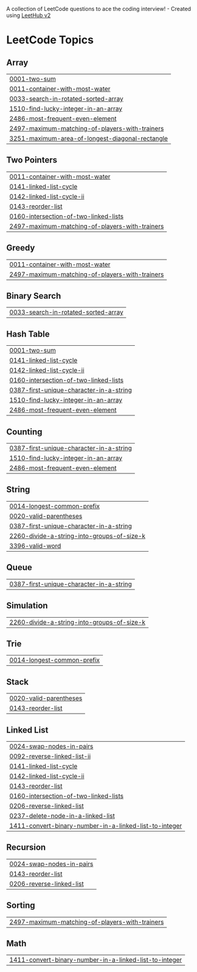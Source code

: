 A collection of LeetCode questions to ace the coding interview! - Created using [LeetHub v2](https://github.com/arunbhardwaj/LeetHub-2.0)
<!---LeetCode Topics Start-->
# LeetCode Topics
## Array
|  |
| ------- |
| [0001-two-sum](https://github.com/rathoddarshan/Leetcode_Daily_Practice/tree/master/0001-two-sum) |
| [0011-container-with-most-water](https://github.com/rathoddarshan/Leetcode_Daily_Practice/tree/master/0011-container-with-most-water) |
| [0033-search-in-rotated-sorted-array](https://github.com/rathoddarshan/Leetcode_Daily_Practice/tree/master/0033-search-in-rotated-sorted-array) |
| [1510-find-lucky-integer-in-an-array](https://github.com/rathoddarshan/Leetcode_Daily_Practice/tree/master/1510-find-lucky-integer-in-an-array) |
| [2486-most-frequent-even-element](https://github.com/rathoddarshan/Leetcode_Daily_Practice/tree/master/2486-most-frequent-even-element) |
| [2497-maximum-matching-of-players-with-trainers](https://github.com/rathoddarshan/Leetcode_Daily_Practice/tree/master/2497-maximum-matching-of-players-with-trainers) |
| [3251-maximum-area-of-longest-diagonal-rectangle](https://github.com/rathoddarshan/Leetcode_Daily_Practice/tree/master/3251-maximum-area-of-longest-diagonal-rectangle) |
## Two Pointers
|  |
| ------- |
| [0011-container-with-most-water](https://github.com/rathoddarshan/Leetcode_Daily_Practice/tree/master/0011-container-with-most-water) |
| [0141-linked-list-cycle](https://github.com/rathoddarshan/Leetcode_Daily_Practice/tree/master/0141-linked-list-cycle) |
| [0142-linked-list-cycle-ii](https://github.com/rathoddarshan/Leetcode_Daily_Practice/tree/master/0142-linked-list-cycle-ii) |
| [0143-reorder-list](https://github.com/rathoddarshan/Leetcode_Daily_Practice/tree/master/0143-reorder-list) |
| [0160-intersection-of-two-linked-lists](https://github.com/rathoddarshan/Leetcode_Daily_Practice/tree/master/0160-intersection-of-two-linked-lists) |
| [2497-maximum-matching-of-players-with-trainers](https://github.com/rathoddarshan/Leetcode_Daily_Practice/tree/master/2497-maximum-matching-of-players-with-trainers) |
## Greedy
|  |
| ------- |
| [0011-container-with-most-water](https://github.com/rathoddarshan/Leetcode_Daily_Practice/tree/master/0011-container-with-most-water) |
| [2497-maximum-matching-of-players-with-trainers](https://github.com/rathoddarshan/Leetcode_Daily_Practice/tree/master/2497-maximum-matching-of-players-with-trainers) |
## Binary Search
|  |
| ------- |
| [0033-search-in-rotated-sorted-array](https://github.com/rathoddarshan/Leetcode_Daily_Practice/tree/master/0033-search-in-rotated-sorted-array) |
## Hash Table
|  |
| ------- |
| [0001-two-sum](https://github.com/rathoddarshan/Leetcode_Daily_Practice/tree/master/0001-two-sum) |
| [0141-linked-list-cycle](https://github.com/rathoddarshan/Leetcode_Daily_Practice/tree/master/0141-linked-list-cycle) |
| [0142-linked-list-cycle-ii](https://github.com/rathoddarshan/Leetcode_Daily_Practice/tree/master/0142-linked-list-cycle-ii) |
| [0160-intersection-of-two-linked-lists](https://github.com/rathoddarshan/Leetcode_Daily_Practice/tree/master/0160-intersection-of-two-linked-lists) |
| [0387-first-unique-character-in-a-string](https://github.com/rathoddarshan/Leetcode_Daily_Practice/tree/master/0387-first-unique-character-in-a-string) |
| [1510-find-lucky-integer-in-an-array](https://github.com/rathoddarshan/Leetcode_Daily_Practice/tree/master/1510-find-lucky-integer-in-an-array) |
| [2486-most-frequent-even-element](https://github.com/rathoddarshan/Leetcode_Daily_Practice/tree/master/2486-most-frequent-even-element) |
## Counting
|  |
| ------- |
| [0387-first-unique-character-in-a-string](https://github.com/rathoddarshan/Leetcode_Daily_Practice/tree/master/0387-first-unique-character-in-a-string) |
| [1510-find-lucky-integer-in-an-array](https://github.com/rathoddarshan/Leetcode_Daily_Practice/tree/master/1510-find-lucky-integer-in-an-array) |
| [2486-most-frequent-even-element](https://github.com/rathoddarshan/Leetcode_Daily_Practice/tree/master/2486-most-frequent-even-element) |
## String
|  |
| ------- |
| [0014-longest-common-prefix](https://github.com/rathoddarshan/Leetcode_Daily_Practice/tree/master/0014-longest-common-prefix) |
| [0020-valid-parentheses](https://github.com/rathoddarshan/Leetcode_Daily_Practice/tree/master/0020-valid-parentheses) |
| [0387-first-unique-character-in-a-string](https://github.com/rathoddarshan/Leetcode_Daily_Practice/tree/master/0387-first-unique-character-in-a-string) |
| [2260-divide-a-string-into-groups-of-size-k](https://github.com/rathoddarshan/Leetcode_Daily_Practice/tree/master/2260-divide-a-string-into-groups-of-size-k) |
| [3396-valid-word](https://github.com/rathoddarshan/Leetcode_Daily_Practice/tree/master/3396-valid-word) |
## Queue
|  |
| ------- |
| [0387-first-unique-character-in-a-string](https://github.com/rathoddarshan/Leetcode_Daily_Practice/tree/master/0387-first-unique-character-in-a-string) |
## Simulation
|  |
| ------- |
| [2260-divide-a-string-into-groups-of-size-k](https://github.com/rathoddarshan/Leetcode_Daily_Practice/tree/master/2260-divide-a-string-into-groups-of-size-k) |
## Trie
|  |
| ------- |
| [0014-longest-common-prefix](https://github.com/rathoddarshan/Leetcode_Daily_Practice/tree/master/0014-longest-common-prefix) |
## Stack
|  |
| ------- |
| [0020-valid-parentheses](https://github.com/rathoddarshan/Leetcode_Daily_Practice/tree/master/0020-valid-parentheses) |
| [0143-reorder-list](https://github.com/rathoddarshan/Leetcode_Daily_Practice/tree/master/0143-reorder-list) |
## Linked List
|  |
| ------- |
| [0024-swap-nodes-in-pairs](https://github.com/rathoddarshan/Leetcode_Daily_Practice/tree/master/0024-swap-nodes-in-pairs) |
| [0092-reverse-linked-list-ii](https://github.com/rathoddarshan/Leetcode_Daily_Practice/tree/master/0092-reverse-linked-list-ii) |
| [0141-linked-list-cycle](https://github.com/rathoddarshan/Leetcode_Daily_Practice/tree/master/0141-linked-list-cycle) |
| [0142-linked-list-cycle-ii](https://github.com/rathoddarshan/Leetcode_Daily_Practice/tree/master/0142-linked-list-cycle-ii) |
| [0143-reorder-list](https://github.com/rathoddarshan/Leetcode_Daily_Practice/tree/master/0143-reorder-list) |
| [0160-intersection-of-two-linked-lists](https://github.com/rathoddarshan/Leetcode_Daily_Practice/tree/master/0160-intersection-of-two-linked-lists) |
| [0206-reverse-linked-list](https://github.com/rathoddarshan/Leetcode_Daily_Practice/tree/master/0206-reverse-linked-list) |
| [0237-delete-node-in-a-linked-list](https://github.com/rathoddarshan/Leetcode_Daily_Practice/tree/master/0237-delete-node-in-a-linked-list) |
| [1411-convert-binary-number-in-a-linked-list-to-integer](https://github.com/rathoddarshan/Leetcode_Daily_Practice/tree/master/1411-convert-binary-number-in-a-linked-list-to-integer) |
## Recursion
|  |
| ------- |
| [0024-swap-nodes-in-pairs](https://github.com/rathoddarshan/Leetcode_Daily_Practice/tree/master/0024-swap-nodes-in-pairs) |
| [0143-reorder-list](https://github.com/rathoddarshan/Leetcode_Daily_Practice/tree/master/0143-reorder-list) |
| [0206-reverse-linked-list](https://github.com/rathoddarshan/Leetcode_Daily_Practice/tree/master/0206-reverse-linked-list) |
## Sorting
|  |
| ------- |
| [2497-maximum-matching-of-players-with-trainers](https://github.com/rathoddarshan/Leetcode_Daily_Practice/tree/master/2497-maximum-matching-of-players-with-trainers) |
## Math
|  |
| ------- |
| [1411-convert-binary-number-in-a-linked-list-to-integer](https://github.com/rathoddarshan/Leetcode_Daily_Practice/tree/master/1411-convert-binary-number-in-a-linked-list-to-integer) |
<!---LeetCode Topics End-->